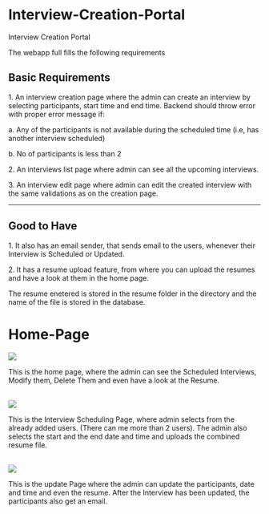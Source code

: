 # Interview-Creation-Portal
Interview Creation Portal
<p>The webapp full fills the following requirements</p>
<h2>Basic Requirements</h2>
<p>1. An interview creation page where the admin can create an interview by selecting participants, start time and end time. Backend should throw error with proper error message if: </p>
<p>a. Any of the participants is not available during the scheduled time (i.e, has another interview scheduled) </p>
<p>b. No of participants is less than 2 </p>
<p>2. An interviews list page where admin can see all the upcoming interviews. </p>
<p>3. An interview edit page where admin can edit the created interview with the same validations as on the creation page.</p>
<hr>
<h2>Good to Have </h2>
<p>1. It also has an email sender, that sends email to the users, whenever their Interview is Scheduled or Updated.</p>
<p>2. It has a resume upload feature, from where you can upload the resumes and have a look at them in the home page.</p>

<p>The resume enetered is stored in the resume folder in the directory and the name of the file is stored in the database.</p>

# Home-Page
<img src ="http://interview-creation-portal.000webhostapp.com/images/home_page.png">
<br>
<p>This is the home page, where the admin can see the Scheduled Interviews, Modify them, Delete Them and even have a look at the Resume.</p>
<br>
<img src = "http://interview-creation-portal.000webhostapp.com/images/schedule_interview.png">
<br>
<p>This is the Interview Scheduling Page, where admin selects from the already added users. (There can me more than 2 users). The admin also selects the start and the end date and time and uploads the combined resume file.<p>
<br>
<img src = "http://interview-creation-portal.000webhostapp.com/images/update_page.png">
 <br>
<p>This is the update Page where the admin can update the participants, date and time and even the resume. After the Interview has been updated, the participants also get an email.</p>

  


